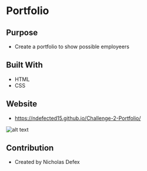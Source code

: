 # Portfolio

## Purpose

- Create a portfolio to show possible employeers

## Built With

- HTML
- CSS

## Website

- https://ndefected15.github.io/Challenge-2-Portfolio/

![alt text](https://github.com/Ndefected15/Challenge+2/assets/images/screenshot.jpg?raw=true)

## Contribution

- Created by Nicholas Defex
